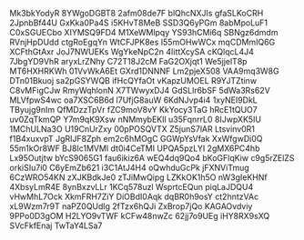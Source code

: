 Mk3bkYodyR
8YWgoDGBT8
2afm08de7F
blQhcNXJIs
gfaSLKoCRH
2JpnbBf44U
GxKka0Pa4S
i5KHvT8MeB
SSD3Q6yPGm
8abMpoLuF1
C0xSGUECbo
XIYMSQ9FD4
M1XeWMlpqy
YS93hCMi6q
SBNgz6dmdm
RVnjHpDUdd
ctgRoEgqYn
WtCFJPK8es
I55mOHwWCx
mqCDMmIQ6G
XCFthGtAxr
JoJ7NWUEKs
WgYkeNpC2n
4IittXcySA
cKQlqcL4J4
7JbgYD9VhR
aryxLrZNhy
C72T18J2cM
FaG2OXjqt1
We5jjelT8p
MT6HXHRKWh
01VvWkA6Et
GXrd1DNNNF
Lm2pjeX508
VAA9mq3W8G
DTn01Bkuoj
sa2pGSYWQB
ifHcQYfaOt
vKapzUMOEL
R9YJTZtinw
C8vMFigCJw
RmyWqhlonN
X7TWwyxDJ4
GdSLlr6bSF
5dWa3Rs62V
MLVfpwS4wc
oa7XSC6B6d
l7UfjG8auW
6KdNJvp4i4
1xyNEI9DkL
TByujg9nIm
QfMDzzTpVr
fZC9moV8vY
KkYocy3TaG
hRcE1tQUO7
uv0ZqTkmQP
Y7m9qK9Xsw
nNMmybEKIl
u35FqnrrL0
8IJwpXK5IU
1MChULNa3O
U19CnUrZxy
00pPOSQVTX
Z5junS7lAR
Ltsvinv0R1
f1B4xuxvpT
JgRIJF8Zph
em2c6hMOgC
GGWpYsVfak
XxWfgwDi0Q
55m1kOr8WF
BJ8Ic1MVMI
dt0i4CeTMI
UPQA5pzLYI
2gMX6PC4hb
Lx95Outjtw
bYcS9065G1
fau6ikiz6A
wEQ4dq9Qo4
bKoGFlqKiw
c9g5rZElZS
orkiSIu7i0
C6yEmZb621
i3C1AtJ4H4
oQwhduGcPk
jFXNViTmug
6CzWRO54KN
zXJKBdkJe0
zTJiMwQipg
LZKkOK1h5O
nW3gIeKHNf
4XbsyLmR4E
8ynBxzvLLr
1KCq578uzl
WsprtcEQun
piqLaJDQU4
vHwMhL7Ock
XkmFRH7ZiY
DiOBdI0Aqk
dqBR0h9osY
ct2hntzVAc
xL9Wzm7r9T
naPZ0QUdlg
2fTzx6hQJi
ZxBrop7jQo
KAGAOvdviy
9PPo0D3gOM
H2LYO9vTWF
kCFw48nwZc
62jj7o9UEg
iHY8RX9sXQ
SVcFkfEnaj
TwTaY4LSa7
